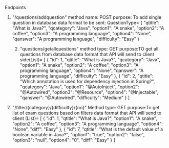 Endpoints

1) "/questions/addquestion"
   method name: POST
   purpose: To add single question in database
   data format to be sent: QuestionType=
   {
        "qtitle": "What is Java?",
        "qcategory": "Java",
        "option1": "A snake",
        "option2": "A coffee",
        "option3": "A programming language",
        "option4": "None",
        "qanswer": "A programming language",
        "difficulty": "Easy"
    }

   2) "questions/getallquestions"
      method type: GET
      purpose:TO get all questions from database
      data format that API will send to client side(List<QuestionType>)=
      [
        {
        "id": 1,
        "qtitle": "What is Java?",
        "qcategory": "Java",
        "option1": "A snake",
        "option2": "A coffee",
        "option3": "A programming language",
        "option4": "None",
        "qanswer": "A programming language",
        "difficulty": "Easy"
        },
    {
        "id": 2,
        "qtitle": "Which annotation is used for dependency injection in Spring?",
        "qcategory": "Java",
        "option1": "@AutoInject",
        "option2": "@Autowired",
        "option3": "@Resource",
        "option4": "@Injectable",
        "qanswer": "@Autowired",
        "difficulty": "Medium"
   }
   ]
  
  3) "/filter/{category}/{difficulty}/{no}"
     Method type: GET
     purpose:To get list of exam questions based on filters
     data format that API will send to client (List<ExamQ>)=
     [
    {
        "id": 1,
        "qtitle": "What is Java?",
        "option1": "A snake",
        "option2": "A coffee",
        "option3": "A programming language",
        "option4": "None",
        "diff": "Easy"
    },
    {
        "id": 7,
        "qtitle": "What is the default value of a boolean variable in Java?",
        "option1": "true",
        "option2": "false",
        "option3": "null",
        "option4": "0",
        "diff": "Easy"
    }
]
